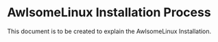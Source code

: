 # AwlsomeLinux Installation Process
This document is to be created to explain the AwlsomeLinux Installation.
